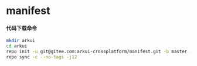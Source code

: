 # manifest

#### 代码下载命令

```bash
mkdir arkui
cd arkui
repo init -u git@gitee.com:arkui-crossplatform/manifest.git -b master --no-repo-verify
repo sync -c --no-tags -j12
```

